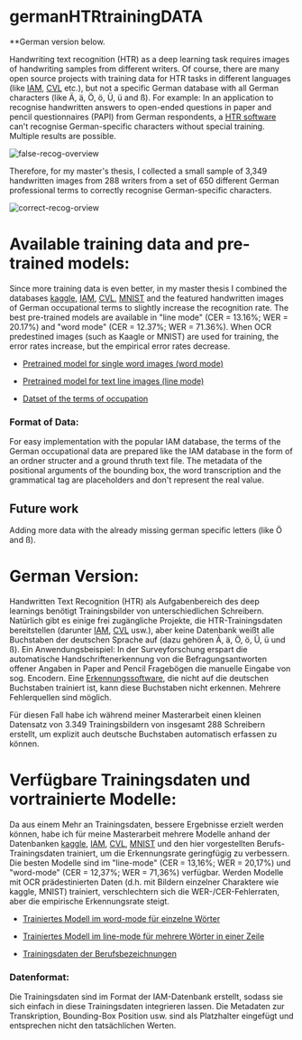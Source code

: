 # germanHTRtrainingDATA
**German version below.

Handwriting text recognition (HTR) as a deep learning task requires images of handwriting samples from different writers. Of course, there are many open source projects with training data for HTR tasks in different languages (like [IAM](https://fki.tic.heia-fr.ch/databases/iam-handwriting-database), [CVL](https://cvl.tuwien.ac.at/research/cvl-databases/an-off-line-database-for-writer-retrieval-writer-identification-and-word-spotting/) etc.), 
but not a specific German database with all German characters (like Ä, ä, Ö, ö, Ü, ü and ß). 
For example: In an application to recognise handwritten answers to open-ended questions in paper and pencil questionnaires (PAPI) from German respondents, a [HTR software](https://github.com/githubharald/SimpleHTR/blob/master/README.md) can't recognise German-specific characters without special training. Multiple results are possible.

![false-recog-overview](https://github.com/freundgithub/germanHTRtrainingDATA/assets/144004963/ef42db1c-c1a9-424c-9346-21307e11e14c)


Therefore, for my master's thesis, I collected a small sample of 3,349 handwritten images from 288 writers from a set of 650 different German professional terms to correctly recognise German-specific characters. 

![correct-recog-orview](https://github.com/freundgithub/germanHTRtrainingDATA/assets/144004963/c2d899b2-83ba-4cd0-9e51-ebdc4a54b272)





# Available training data and pre-trained models:

Since more training data is even better, in my master thesis I combined the databases [kaggle](https://www.kaggle.com/datasets/vaibhao/handwritten-characters), [IAM](https://fki.tic.heia-fr.ch/databases/iam-handwriting-database), [CVL](https://cvl.tuwien.ac.at/research/cvl-databases/an-off-line-database-for-writer-retrieval-writer-identification-and-word-spotting/), [MNIST](http://yann.lecun.com/exdb/mnist/) and the featured handwritten images of German occupational terms to slightly increase the recognition rate. The best pre-trained models are available in "line mode" (CER = 13.16%; WER = 20.17%) and "word mode" (CER = 12.37%; WER = 71.36%). When OCR predestined images (such as Kaagle or MNIST) are used for training, the error rates increase, but the empirical error rates decrease.

+ [Pretrained model for single word images (word mode)](https://drive.google.com/file/d/1xjkbVVRFC6yLFxsMP-9bhWJnOjVN7eZ0/view?usp=drive_link)

+ [Pretrained model for text line images (line mode)](https://drive.google.com/file/d/1j4R6E-KOYImYxOtKcfqACuH9uF8EdKV9/view?usp=drive_link)

+ [Datset of the terms of occupation](https://drive.google.com/file/d/1kfe0HKE5MY3UFjCdn6iF3H8EXeXJw-ki/view?usp=drive_link)


### Format of Data: 

For easy implementation with the popular IAM database, the terms of the German occupational data are prepared like the IAM database in the form of an ordner structer and a ground thruth text file. The metadata of the positional arguments of the bounding box, the word transcription and the grammatical tag are placeholders and don't represent the real value.

## Future work

Adding more data with the already missing german specific letters (like Ö and ß). 




# German Version: 

Handwritten Text Recognition (HTR) als Aufgabenbereich des deep learnings benötigt Trainingsbilder von unterschiedlichen Schreibern. Natürlich gibt es einige frei zugängliche Projekte, die HTR-Trainingsdaten bereitstellen (darunter [IAM](https://fki.tic.heia-fr.ch/databases/iam-handwriting-database), [CVL](https://cvl.tuwien.ac.at/research/cvl-databases/an-off-line-database-for-writer-retrieval-writer-identification-and-word-spotting/) usw.), aber keine Datenbank weißt alle Buchstaben der deutschen Sprache auf (dazu gehören Ä, ä, Ö, ö, Ü, ü und ß).
Ein Anwendungsbeispiel: In der Surveyforschung erspart die automatische Handschriftenerkennung von die Befragungsantworten offener Angaben in Paper and Pencil Fragebögen die manuelle Eingabe von sog. Encodern. Eine [Erkennungssoftware](https://github.com/githubharald/SimpleHTR/blob/master/README.md), die nicht auf die deutschen Buchstaben trainiert ist, kann diese Buchstaben nicht erkennen. Mehrere Fehlerquellen sind möglich. 

Für diesen Fall habe ich während meiner Masterarbeit einen kleinen Datensatz von 3.349 Trainingsbildern von insgesamt 288 Schreibern erstellt, um explizit auch deutsche Buchstaben automatisch erfassen zu können. 




# Verfügbare Trainingsdaten und vortrainierte Modelle:

Da aus einem Mehr an Trainingsdaten, bessere Ergebnisse erzielt werden können, habe ich für meine Masterarbeit mehrere Modelle anhand der Datenbanken [kaggle](https://www.kaggle.com/datasets/vaibhao/handwritten-characters), [IAM](https://fki.tic.heia-fr.ch/databases/iam-handwriting-database), [CVL](https://cvl.tuwien.ac.at/research/cvl-databases/an-off-line-database-for-writer-retrieval-writer-identification-and-word-spotting/), [MNIST](http://yann.lecun.com/exdb/mnist/) und den hier vorgestellten Berufs-Trainingsdaten trainiert, um die Erkennungsrate geringfügig zu verbessern. Die besten Modelle sind im "line-mode" (CER = 13,16%; WER = 20,17%) und "word-mode" (CER = 12,37%; WER = 71,36%) verfügbar. Werden Modelle mit OCR prädestinierten Daten (d.h. mit Bildern einzelner Charaktere wie kaggle, MNIST) trainiert, verschlechtern sich die WER-/CER-Fehlerraten, aber die empirische Erkennungsrate steigt. 

+ [Trainiertes Modell im word-mode für einzelne Wörter](https://drive.google.com/file/d/1xjkbVVRFC6yLFxsMP-9bhWJnOjVN7eZ0/view?usp=drive_link)

+ [Trainiertes Modell im line-mode für mehrere Wörter in einer Zeile](https://drive.google.com/file/d/1j4R6E-KOYImYxOtKcfqACuH9uF8EdKV9/view?usp=drive_link)

+ [Trainingsdaten der Berufsbezeichnungen](https://drive.google.com/file/d/1kfe0HKE5MY3UFjCdn6iF3H8EXeXJw-ki/view?usp=drive_link)


### Datenformat: 

Die Trainingsdaten sind im Format der IAM-Datenbank erstellt, sodass sie sich einfach in diese Trainingsdaten integrieren lassen. Die Metadaten zur Transkription, Bounding-Box Position usw. sind als Platzhalter eingefügt und entsprechen nicht den tatsächlichen Werten.
